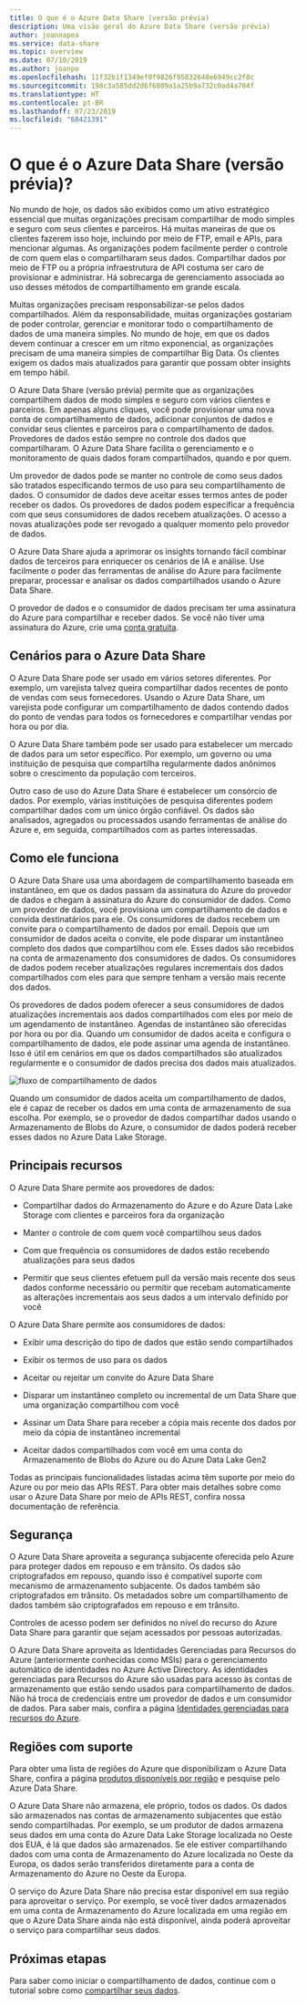 ```yaml
---
title: O que é o Azure Data Share (versão prévia)
description: Uma visão geral do Azure Data Share (versão prévia)
author: joannapea
ms.service: data-share
ms.topic: overview
ms.date: 07/10/2019
ms.author: joanpo
ms.openlocfilehash: 11f32b1f1349ef0f9826f95832648e6949cc2f8c
ms.sourcegitcommit: 198c3a585dd2d6f6809a1a25b9a732c0ad4a704f
ms.translationtype: HT
ms.contentlocale: pt-BR
ms.lasthandoff: 07/23/2019
ms.locfileid: "68421391"
---
```

# <a name="what-is-azure-data-share-preview"></a>O que é o Azure Data Share (versão prévia)?

No mundo de hoje, os dados são exibidos como um ativo estratégico essencial que muitas organizações precisam compartilhar de modo simples e seguro com seus clientes e parceiros. Há muitas maneiras de que os clientes fazerem isso hoje, incluindo por meio de FTP, email e APIs, para mencionar algumas. As organizações podem facilmente perder o controle de com quem elas o compartilharam seus dados. Compartilhar dados por meio de FTP ou a própria infraestrutura de API costuma ser caro de provisionar e administrar. Há sobrecarga de gerenciamento associada ao uso desses métodos de compartilhamento em grande escala. 

Muitas organizações precisam responsabilizar-se pelos dados compartilhados. Além da responsabilidade, muitas organizações gostariam de poder controlar, gerenciar e monitorar todo o compartilhamento de dados de uma maneira simples. No mundo de hoje, em que os dados devem continuar a crescer em um ritmo exponencial, as organizações precisam de uma maneira simples de compartilhar Big Data. Os clientes exigem os dados mais atualizados para garantir que possam obter insights em tempo hábil.

O Azure Data Share (versão prévia) permite que as organizações compartilhem dados de modo simples e seguro com vários clientes e parceiros. Em apenas alguns cliques, você pode provisionar uma nova conta de compartilhamento de dados, adicionar conjuntos de dados e convidar seus clientes e parceiros para o compartilhamento de dados. Provedores de dados estão sempre no controle dos dados que compartilharam. O Azure Data Share facilita o gerenciamento e o monitoramento de quais dados foram compartilhados, quando e por quem. 

Um provedor de dados pode se manter no controle de como seus dados são tratados especificando termos de uso para seu compartilhamento de dados. O consumidor de dados deve aceitar esses termos antes de poder receber os dados. Os provedores de dados podem especificar a frequência com que seus consumidores de dados recebem atualizações. O acesso a novas atualizações pode ser revogado a qualquer momento pelo provedor de dados. 

O Azure Data Share ajuda a aprimorar os insights tornando fácil combinar dados de terceiros para enriquecer os cenários de IA e análise. Use facilmente o poder das ferramentas de análise do Azure para facilmente preparar, processar e analisar os dados compartilhados usando o Azure Data Share. 

O provedor de dados e o consumidor de dados precisam ter uma assinatura do Azure para compartilhar e receber dados. Se você não tiver uma assinatura do Azure, crie uma [conta gratuita](https://azure.microsoft.com/free/).

## <a name="scenarios-for-azure-data-share"></a>Cenários para o Azure Data Share

O Azure Data Share pode ser usado em vários setores diferentes. Por exemplo, um varejista talvez queira compartilhar dados recentes de ponto de vendas com seus fornecedores. Usando o Azure Data Share, um varejista pode configurar um compartilhamento de dados contendo dados do ponto de vendas para todos os fornecedores e compartilhar vendas por hora ou por dia. 

O Azure Data Share também pode ser usado para estabelecer um mercado de dados para um setor específico. Por exemplo, um governo ou uma instituição de pesquisa que compartilha regularmente dados anônimos sobre o crescimento da população com terceiros. 

Outro caso de uso do Azure Data Share é estabelecer um consórcio de dados. Por exemplo, várias instituições de pesquisa diferentes podem compartilhar dados com um único órgão confiável. Os dados são analisados, agregados ou processados usando ferramentas de análise do Azure e, em seguida, compartilhados com as partes interessadas. 

## <a name="how-it-works"></a>Como ele funciona

O Azure Data Share usa uma abordagem de compartilhamento baseada em instantâneo, em que os dados passam da assinatura do Azure do provedor de dados e chegam à assinatura do Azure do consumidor de dados. Como um provedor de dados, você provisiona um compartilhamento de dados e convida destinatários para ele. Os consumidores de dados recebem um convite para o compartilhamento de dados por email. Depois que um consumidor de dados aceita o convite, ele pode disparar um instantâneo completo dos dados que compartilhou com ele. Esses dados são recebidos na conta de armazenamento dos consumidores de dados. Os consumidores de dados podem receber atualizações regulares incrementais dos dados compartilhados com eles para que sempre tenham a versão mais recente dos dados. 

Os provedores de dados podem oferecer a seus consumidores de dados atualizações incrementais aos dados compartilhados com eles por meio de um agendamento de instantâneo. Agendas de instantâneo são oferecidas por hora ou por dia. Quando um consumidor de dados aceita e configura o compartilhamento de dados, ele pode assinar uma agenda de instantâneo. Isso é útil em cenários em que os dados compartilhados são atualizados regularmente e o consumidor de dados precisa dos dados mais atualizados. 

![fluxo de compartilhamento de dados](media/data-share-flow.png)

Quando um consumidor de dados aceita um compartilhamento de dados, ele é capaz de receber os dados em uma conta de armazenamento de sua escolha. Por exemplo, se o provedor de dados compartilhar dados usando o Armazenamento de Blobs do Azure, o consumidor de dados poderá receber esses dados no Azure Data Lake Storage. 

## <a name="key-capabilities"></a>Principais recursos

O Azure Data Share permite aos provedores de dados:

* Compartilhar dados do Armazenamento do Azure e do Azure Data Lake Storage com clientes e parceiros fora da organização

* Manter o controle de com quem você compartilhou seus dados

* Com que frequência os consumidores de dados estão recebendo atualizações para seus dados

* Permitir que seus clientes efetuem pull da versão mais recente dos seus dados conforme necessário ou permitir que recebam automaticamente as alterações incrementais aos seus dados a um intervalo definido por você

O Azure Data Share permite aos consumidores de dados: 

* Exibir uma descrição do tipo de dados que estão sendo compartilhados

* Exibir os termos de uso para os dados

* Aceitar ou rejeitar um convite do Azure Data Share

* Disparar um instantâneo completo ou incremental de um Data Share que uma organização compartilhou com você

* Assinar um Data Share para receber a cópia mais recente dos dados por meio da cópia de instantâneo incremental

* Aceitar dados compartilhados com você em uma conta do Armazenamento de Blobs do Azure ou do Azure Data Lake Gen2

Todas as principais funcionalidades listadas acima têm suporte por meio do Azure ou por meio das APIs REST. Para obter mais detalhes sobre como usar o Azure Data Share por meio de APIs REST, confira nossa documentação de referência. 

## <a name="security"></a>Segurança

O Azure Data Share aproveita a segurança subjacente oferecida pelo Azure para proteger dados em repouso e em trânsito. Os dados são criptografados em repouso, quando isso é compatível suporte com mecanismo de armazenamento subjacente. Os dados também são criptografados em trânsito. Os metadados sobre um compartilhamento de dados também são criptografados em repouso e em trânsito. 

Controles de acesso podem ser definidos no nível do recurso do Azure Data Share para garantir que sejam acessados por pessoas autorizadas. 

O Azure Data Share aproveita as Identidades Gerenciadas para Recursos do Azure (anteriormente conhecidas como MSIs) para o gerenciamento automático de identidades no Azure Active Directory. As identidades gerenciadas para Recursos do Azure são usadas para acesso às contas de armazenamento que estão sendo usados para compartilhamento de dados. Não há troca de credenciais entre um provedor de dados e um consumidor de dados. Para saber mais, confira a página [Identidades gerenciadas para recursos do Azure](https://docs.microsoft.com/azure/active-directory/managed-identities-azure-resources/services-support-managed-identities). 


## <a name="supported-regions"></a>Regiões com suporte

Para obter uma lista de regiões do Azure que disponibilizam o Azure Data Share, confira a página [produtos disponíveis por região](https://azure.microsoft.com/global-infrastructure/services/) e pesquise pelo Azure Data Share. 

O Azure Data Share não armazena, ele próprio, todos os dados. Os dados são armazenados nas contas de armazenamento subjacentes que estão sendo compartilhadas. Por exemplo, se um produtor de dados armazena seus dados em uma conta do Azure Data Lake Storage localizada no Oeste dos EUA, é lá que dados são armazenados. Se ele estiver compartilhando dados com uma conta de Armazenamento do Azure localizada no Oeste da Europa, os dados serão transferidos diretamente para a conta de Armazenamento do Azure no Oeste da Europa. 

O serviço do Azure Data Share não precisa estar disponível em sua região para aproveitar o serviço. Por exemplo, se você tiver dados armazenados em uma conta de Armazenamento do Azure localizada em uma região em que o Azure Data Share ainda não está disponível, ainda poderá aproveitar o serviço para compartilhar seus dados. 

## <a name="next-steps"></a>Próximas etapas

Para saber como iniciar o compartilhamento de dados, continue com o tutorial sobre como [compartilhar seus dados](share-your-data.md).
